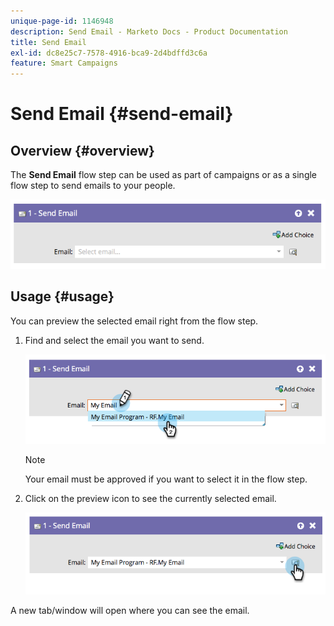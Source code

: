 ```yaml
---
unique-page-id: 1146948
description: Send Email - Marketo Docs - Product Documentation
title: Send Email
exl-id: dc8e25c7-7578-4916-bca9-2d4bdffd3c6a
feature: Smart Campaigns
---
```

# Send Email {#send-email}

## Overview {#overview}

The **Send Email** flow step can be used as part of campaigns or as a single flow step to send emails to your people.

![](assets/image2014-9-22-10-3a8-3a11.png)

## Usage {#usage}

You can preview the selected email right from the flow step.

1. Find and select the email you want to send.

   ![](assets/image2014-9-22-10-3a8-3a15.png)

   >[!NOTE]
   >
   >Your email must be approved if you want to select it in the flow step.

1. Click on the preview icon to see the currently selected email.

   ![](assets/image2014-9-22-10-3a8-3a22.png)

A new tab/window will open where you can see the email.
